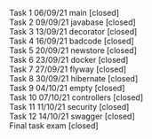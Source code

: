 Task 1 06/09/21 main [closed]  
Task 2 09/09/21 javabase [closed]  
Task 3 13/09/21 decorator [closed]  
Task 4 16/09/21 badcode [closed]  
Task 5 20/09/21 newstore [closed]  
Task 6 23/09/21 docker [closed]  
Task 7 27/09/21 flyway [closed]  
Task 8 30/09/21 hibernate [closed]  
Task 9 04/10/21 empty [closed]  
Task 10 07/10/21 controllers [closed]  
Task 11 11/10/21 security [closed]  
Task 12 14/10/21 swagger [closed]  
Final task exam [closed]  
